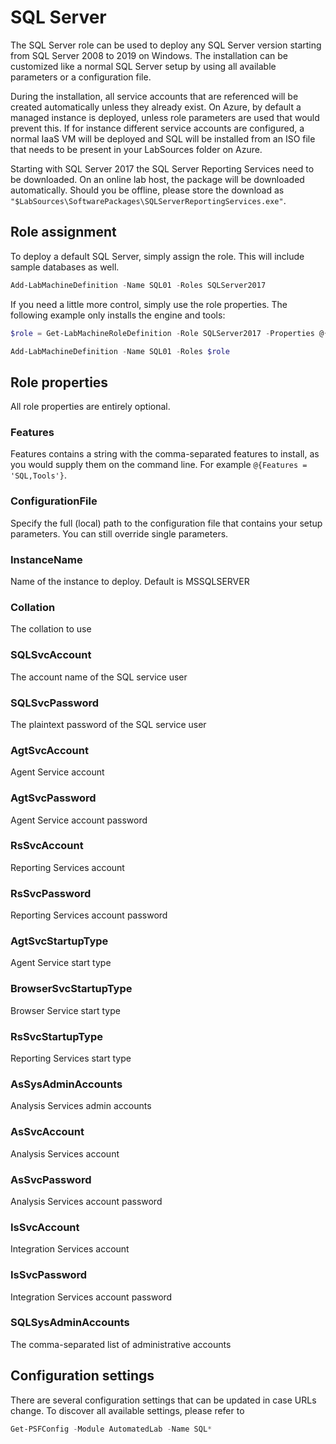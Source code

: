 ﻿# SQL Server

The SQL Server role can be used to deploy any SQL Server version starting from SQL Server 2008 to 2019 on Windows. The installation can be customized like a normal SQL Server setup by using all available parameters or a configuration file.

During the installation, all service accounts that are referenced will be created automatically unless they already exist. On Azure, by default a managed instance is deployed, unless role parameters are used that would prevent this. If for instance different service accounts are configured, a normal IaaS VM will be deployed and SQL will be installed from an ISO file that needs to be present in your LabSources folder on Azure.

Starting with SQL Server 2017 the SQL Server Reporting Services need to be downloaded. On an online lab host, the package will be downloaded automatically. Should you be offline, please store the download as `"$LabSources\SoftwarePackages\SQLServerReportingServices.exe"`.

## Role assignment

To deploy a default SQL Server, simply assign the role. This will include sample databases as well.

```powershell
Add-LabMachineDefinition -Name SQL01 -Roles SQLServer2017
```

If you need a little more control, simply use the role properties. The following example only installs the engine and tools:

```powershell
$role = Get-LabMachineRoleDefinition -Role SQLServer2017 -Properties @{Features = 'SQL,Tools'}

Add-LabMachineDefinition -Name SQL01 -Roles $role
```

## Role properties

All role properties are entirely optional.

### Features

Features contains a string with the comma-separated features to install, as you would supply them on the command line. For example `@{Features = 'SQL,Tools'}`.

### ConfigurationFile

Specify the full (local) path to the configuration file that contains your setup parameters. You can still override single parameters.

### InstanceName

Name of the instance to deploy. Default is MSSQLSERVER

### Collation

The collation to use

### SQLSvcAccount

The account name of the SQL service user

### SQLSvcPassword

The plaintext password of the SQL service user

### AgtSvcAccount

Agent Service account

### AgtSvcPassword

Agent Service account password

### RsSvcAccount

Reporting Services account

### RsSvcPassword

Reporting Services account password

### AgtSvcStartupType

Agent Service start type

### BrowserSvcStartupType

Browser Service start type

### RsSvcStartupType

Reporting Services start type

### AsSysAdminAccounts

Analysis Services admin accounts

### AsSvcAccount

Analysis Services account

### AsSvcPassword

Analysis Services account password

### IsSvcAccount

Integration Services account

### IsSvcPassword

Integration Services account password

### SQLSysAdminAccounts

The comma-separated list of administrative accounts

## Configuration settings

There are several configuration settings that can be updated in case URLs change. To discover all available settings, please refer to  
```powershell
Get-PSFConfig -Module AutomatedLab -Name SQL*
```
